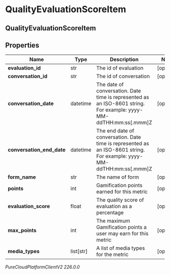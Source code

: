# QualityEvaluationScoreItem

## QualityEvaluationScoreItem

## Properties

|Name | Type | Description | Notes|
|------------ | ------------- | ------------- | -------------|
| **evaluation_id** | str | The id of evaluation | [optional] |
| **conversation_id** | str | The id of conversation | [optional] |
| **conversation_date** | datetime | The date of conversation. Date time is represented as an ISO-8601 string. For example: yyyy-MM-ddTHH:mm:ss[.mmm]Z | [optional] |
| **conversation_end_date** | datetime | The end date of conversation. Date time is represented as an ISO-8601 string. For example: yyyy-MM-ddTHH:mm:ss[.mmm]Z | [optional] |
| **form_name** | str | The name of form | [optional] |
| **points** | int | Gamification points earned for this metric | [optional] |
| **evaluation_score** | float | The quality score of evaluation as a percentage | [optional] |
| **max_points** | int | The maximum Gamification points a user may earn for this metric | [optional] |
| **media_types** | list[str] | A list of media types for the metric | [optional] |



_PureCloudPlatformClientV2 226.0.0_
